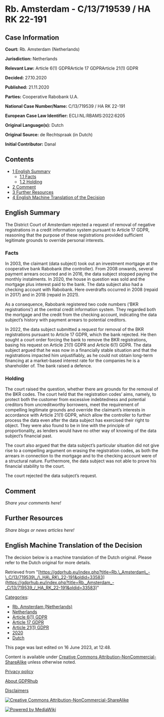 # Rb. Amsterdam - C/13/719539 / HA RK 22-191

## Case Information

**Court:** Rb. Amsterdam (Netherlands)

**Jurisdiction:** Netherlands

**Relevant Law:** Article 6(1) GDPRArticle 17 GDPRArticle 21(1) GDPR

**Decided:** 27.10.2020

**Published:** 21.11.2020

**Parties:** Cooperative Rabobank U.A.

**National Case Number/Name:** C/13/719539 / HA RK 22-191

**European Case Law Identifier:** ECLI:NL:RBAMS:2022:6205

**Original Language(s):** Dutch

**Original Source:** de Rechtspraak (in Dutch)

**Initial Contributor:** Danal

## Contents

*   [1 English Summary](#English_Summary)
    *   [1.1 Facts](#Facts)
    *   [1.2 Holding](#Holding)
*   [2 Comment](#Comment)
*   [3 Further Resources](#Further_Resources)
*   [4 English Machine Translation of the Decision](#English_Machine_Translation_of_the_Decision)

## English Summary

The District Court of Amsterdam rejected a request of removal of negative registrations in a credit information system pursuant to Article 17 GDPR, reasoning that the purpose of these registrations provided sufficient legitimate grounds to override personal interests.

### Facts

In 2003, the claimant (data subject) took out an investment mortgage at the cooperative bank Rabobank (the controller). From 2008 onwards, several payment arrears occurred and in 2016, the data subject stopped paying the monthly instalments. In 2020, the house in question was sold and the mortgage plus interest paid to the bank. The data subject also had a checking account with Rabobank. Here overdrafts occurred in 2008 (repaid in 2017) and in 2018 (repaid in 2021).

As a consequence, Rabobank registered two code numbers (‘BKR registrations’) at the central credit information system. They regarded both the mortgage and the credit from the checking account, indicating the data subject’s history with payment arrears to potential creditors.

In 2022, the data subject submitted a request for removal of the BKR registrations pursuant to Article 17 GDPR, which the bank rejected. He then sought a court order forcing the bank to remove the BKR registrations, basing his request on Article 21(1) GDPR and Article 6(1) GDPR. The data subject argued that he was now in a financially stable situation and that the registrations impacted him unjustifiably, as he could not obtain long-term financing at a market-based interest rate for the companies he is a shareholder of. The bank raised a defence.

### Holding

The court raised the question, whether there are grounds for the removal of the BKR codes. The court held that the registration codes’ aims, namely, to protect both the customer from excessive indebtedness and potential creditors from uncreditworthy borrowers, meet the requirement of compelling legitimate grounds and override the claimant’s interests in accordance with Article 21(1) GDPR, which allow the controller to further process the data even after the data subject has exercised their right to object. They were also found to be in line with the principle of proportionality, as lenders would have no other way of knowing of the data subject’s financial past.

The court also argued that the data subject’s particular situation did not give rise to a compelling argument on erasing the registration codes, as both the arrears in connection to the mortgage and to the checking account were of a structural nature. Furthermore, the data subject was not able to prove his financial stability to the court.

The court rejected the data subject’s request.

## Comment

_Share your comments here!_

## Further Resources

_Share blogs or news articles here!_

## English Machine Translation of the Decision

The decision below is a machine translation of the Dutch original. Please refer to the Dutch original for more details.

Retrieved from "[https://gdprhub.eu/index.php?title=Rb.\_Amsterdam\_-\_C/13/719539\_/\_HA\_RK\_22-191&oldid=33583](https://gdprhub.eu/index.php?title=Rb._Amsterdam_-_C/13/719539_/_HA_RK_22-191&oldid=33583)"

[Categories](/index.php?title=Special:Categories "Special:Categories"):

*   [Rb. Amsterdam (Netherlands)](/index.php?title=Category:Rb._Amsterdam_\(Netherlands\) "Category:Rb. Amsterdam (Netherlands)")
*   [Netherlands](/index.php?title=Category:Netherlands "Category:Netherlands")
*   [Article 6(1) GDPR](/index.php?title=Category:Article_6\(1\)_GDPR "Category:Article 6(1) GDPR")
*   [Article 17 GDPR](/index.php?title=Category:Article_17_GDPR "Category:Article 17 GDPR")
*   [Article 21(1) GDPR](/index.php?title=Category:Article_21\(1\)_GDPR "Category:Article 21(1) GDPR")
*   [2020](/index.php?title=Category:2020 "Category:2020")
*   [Dutch](/index.php?title=Category:Dutch "Category:Dutch")

This page was last edited on 16 June 2023, at 12:48.

Content is available under [Creative Commons Attribution-NonCommercial-ShareAlike](https://creativecommons.org/licenses/by-nc-sa/4.0/) unless otherwise noted.

[Privacy policy](/index.php?title=GDPRhub:Privacy_policy)

[About GDPRhub](/index.php?title=GDPRhub:About)

[Disclaimers](/index.php?title=GDPRhub:General_disclaimer)

[![Creative Commons Attribution-NonCommercial-ShareAlike](/resources/assets/licenses/cc-by-nc-sa.png)](https://creativecommons.org/licenses/by-nc-sa/4.0/)

[![Powered by MediaWiki](/resources/assets/poweredby_mediawiki_88x31.png)](https://www.mediawiki.org/)